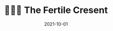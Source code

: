 ---
layout: page

title: "👩🏽‍🌾 The Fertile Cresent"

hidden:
redirect: https://github.com/Limboid/the-fertile-crescent
category: [ai]
importance: 4

date: 2021-10-01 #  YYYY-MM-DD, must be specified
start: 2021-10-01
end:
display_date: # used instead of `date` or date range

img: 
github: Limboid/the-fertile-crescent # uname/repo, don't include the prefix `https://github.com/`
under_construction: true

description: Ecosysten of projects, repositories, and libraries to promote the advancement of artificial intelligence
bullet_points: | # at least two bullet points
    - Computatrum: an AI agent that interacts with a computer using standard peripherals (keyboard, mouse, display, etc.) [<i class="fab fa-github"></i> Limboid/computatrum](Limboid/computer-env)
    - The Multi-Agent Network (MAN): a modular developer-oriented framework for integrating pretrained and learning agents [<i class="fab fa-github"></i> Limboid/man](https://github.com/Limboid/man)
    - `TensorCode`: Python library for intelligent run-time code analysis and code-gen using deep learning [<i class="fab fa-github"></i> Limboid/tensorcode](https://github.com/Limboid/tensorcode) [<i class="fab fa-github"></i> Limboid/deep-tree](https://github.com/Limboid/deep-tree)
    - `Unsupervised`: keras look-alike for modular unsupervised deep learning [<i class="fab fa-github"></i> Limboid/unsupervised](https://github.com/Limboid/unsupervised)
    - `node-tree`: generative design library for synthesizing animations, web content, and task-labeled environment interactions [<i class="fab fa-github"></i> Limboid/node-tree](https://github.com/Limboid/node-tree)
    - and many more repo's
---